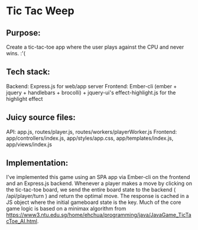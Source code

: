 # Tic Tac Weep

## Purpose:
Create a tic-tac-toe app where the user plays against the CPU and never wins. :'(

## Tech stack:
Backend: Express.js for web/app server
Frontend: Ember-cli (ember + jquery + handlebars + brocolli) + jquery-ui's effect-highlight.js for the highlight effect

## Juicy source files:
API: app.js, routes/player.js, routes/workers/playerWorker.js
Frontend: app/controllers/index.js, app/styles/app.css, app/templates/index.js, app/views/index.js

## Implementation:
I've implemented this game using an SPA app via Ember-cli on the frontend and an Express.js backend. Whenever a player makes a move by clicking on the tic-tac-toe board, we send the entire board state to the backend ( /api/player/turn ) and return the optimal move. The response is cached in a JS object where the initial gameboard state is the key. Much of the core game logic is based on a minimax algorithm from https://www3.ntu.edu.sg/home/ehchua/programming/java/JavaGame_TicTacToe_AI.html.